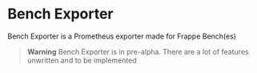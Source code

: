 # Bench Exporter
Bench Exporter is a Prometheus exporter made for Frappe Bench(es)

> **Warning**
> Bench Exporter is in pre-alpha. There are a lot of features unwritten and to be implemented

